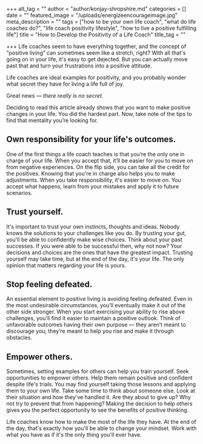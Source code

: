 +++
alt_tag = ""
author = "author/konjay-shropshire.md"
categories = []
date = ""
featured_image = "/uploads/energizeencourageimage.jpg"
meta_description = ""
tags = ["how to be your own life coach", "what do life coaches do?", "life coach positivity lifestyle", "how to live a positive fulfilling life"]
title = "How to Develop the Positivity of a Life Coach"
title_tag = ""

+++
Life coaches seem to have everything together, and the concept of “positive living” can sometimes seem like a stretch, right? With all that's going on in your life, it's easy to get dejected. But you can actually move past that and turn your frustrations into a positive attitude.

Life coaches are ideal examples for positivity, and you probably wonder what secret they have for living a life full of joy.

Great news — _there really is no secret._

Deciding to read this article already shows that you want to make positive changes in your life. You did the hardest part. Now, take note of the tips to find that mentality you’re looking for.

## **Own responsibility for your life's outcomes.** 

One of the first things a life coach teaches is that you’re the only one in charge of your life. When you accept that, it’ll be easier for you to move on from negative experiences. On the flip side, you can take all the credit for the positives. Knowing that you're in charge also helps you to make adjustments. When you take responsibility, it's easier to move on. You accept what happens, learn from your mistakes and apply it to future scenarios.

## **Trust yourself.** 

It's important to trust your own instincts, thoughts and ideas. Nobody knows the solutions to your challenges like you do. By trusting your gut, you'll be able to confidently make wise choices. Think about your past successes. If you were able to be successful then, why not now? Your decisions and choices are the ones that have the greatest impact. Trusting yourself may take time, but at the end of the day, it's your life. The only opinion that matters regarding your life is yours.

## **Stop feeling defeated.**

 An essential element to positive living is avoiding feeling defeated. Even in the most undesirable circumstances, you’ll eventually make it out of the other side stronger. When you start exercising your ability to rise above challenges, you'll find it easier to maintain a positive outlook. Think of unfavorable outcomes having their own purpose — they aren’t meant to discourage you; they’re meant to help you rise and make it through obstacles.

## **Empower others.** 

Sometimes, setting examples for others can help you train yourself. Seek opportunities to empower others. Help them remain positive and confident despite life's trials. You may find yourself taking those lessons and applying them to your own life. Take some time to think about someone else. Look at their situation and how they've handled it. Are they about to give up? Why not try to prevent that from happening? Making the decision to help others gives you the perfect opportunity to see the benefits of positive thinking.

Life coaches know how to make the most of the life they have. At the end of the day, that's exactly how you'll be able to change your mindset. Work with what you have as if it's the only thing you'll ever have.